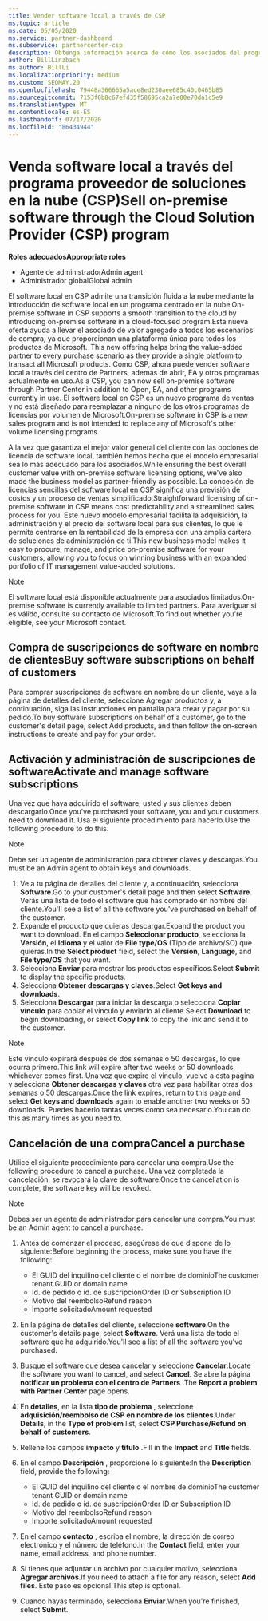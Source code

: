 ```yaml
---
title: Vender software local a través de CSP
ms.topic: article
ms.date: 05/05/2020
ms.service: partner-dashboard
ms.subservice: partnercenter-csp
description: Obtenga información acerca de cómo los asociados del programa CSP pueden comprar, administrar, vender y cancelar suscripciones de software locales en nombre de los clientes del centro de Partners.
author: BillLinzbach
ms.author: BillLi
ms.localizationpriority: medium
ms.custom: SEOMAY.20
ms.openlocfilehash: 79448a366665a5ace8ed230aee685c40c0465b85
ms.sourcegitcommit: 7153f0b8c67efd35f58695ca2a7e00e70da1c5e9
ms.translationtype: MT
ms.contentlocale: es-ES
ms.lasthandoff: 07/17/2020
ms.locfileid: "86434944"
---
```

# <a name="sell-on-premise-software-through-the-cloud-solution-provider-csp-program"></a><span data-ttu-id="71685-103">Venda software local a través del programa proveedor de soluciones en la nube (CSP)</span><span class="sxs-lookup"><span data-stu-id="71685-103">Sell on-premise software through the Cloud Solution Provider (CSP) program</span></span>

<span data-ttu-id="71685-104">**Roles adecuados**</span><span class="sxs-lookup"><span data-stu-id="71685-104">**Appropriate roles**</span></span>

- <span data-ttu-id="71685-105">Agente de administrador</span><span class="sxs-lookup"><span data-stu-id="71685-105">Admin agent</span></span>
- <span data-ttu-id="71685-106">Administrador global</span><span class="sxs-lookup"><span data-stu-id="71685-106">Global admin</span></span>

<span data-ttu-id="71685-107">El software local en CSP admite una transición fluida a la nube mediante la introducción de software local en un programa centrado en la nube.</span><span class="sxs-lookup"><span data-stu-id="71685-107">On-premise software in CSP supports a smooth transition to the cloud by introducing on-premise software in a cloud-focused program.</span></span><span data-ttu-id="71685-108">Esta nueva oferta ayuda a llevar el asociado de valor agregado a todos los escenarios de compra, ya que proporcionan una plataforma única para todos los productos de Microsoft.</span><span class="sxs-lookup"><span data-stu-id="71685-108">  This new offering helps bring the value-added partner to every purchase scenario as they provide a single platform to transact all Microsoft products.</span></span> <span data-ttu-id="71685-109">Como CSP, ahora puede vender software local a través del centro de Partners, además de abrir, EA y otros programas actualmente en uso.</span><span class="sxs-lookup"><span data-stu-id="71685-109">As a CSP, you can now sell on-premise software through Partner Center in addition to Open, EA, and other programs currently in use.</span></span> <span data-ttu-id="71685-110">El software local en CSP es un nuevo programa de ventas y no está diseñado para reemplazar a ninguno de los otros programas de licencias por volumen de Microsoft.</span><span class="sxs-lookup"><span data-stu-id="71685-110">On-premise software in CSP is a new sales program and is not intended to replace any of Microsoft's other volume licensing programs.</span></span> 
 
<span data-ttu-id="71685-111">A la vez que garantiza el mejor valor general del cliente con las opciones de licencia de software local, también hemos hecho que el modelo empresarial sea lo más adecuado para los asociados.</span><span class="sxs-lookup"><span data-stu-id="71685-111">While ensuring the best overall customer value with on-premise software licensing options, we've also made the business model as partner-friendly as possible.</span></span> <span data-ttu-id="71685-112">La concesión de licencias sencillas del software local en CSP significa una previsión de costos y un proceso de ventas simplificado.</span><span class="sxs-lookup"><span data-stu-id="71685-112">Straightforward licensing of on-premise software in CSP means cost predictability and a streamlined sales process for you.</span></span> <span data-ttu-id="71685-113">Este nuevo modelo empresarial facilita la adquisición, la administración y el precio del software local para sus clientes, lo que le permite centrarse en la rentabilidad de la empresa con una amplia cartera de soluciones de administración de ti.</span><span class="sxs-lookup"><span data-stu-id="71685-113">This new business model makes it easy to procure, manage, and price on-premise software for your customers, allowing you to focus on winning business with an expanded portfolio of IT management value-added solutions.</span></span> 

>[!NOTE]
><span data-ttu-id="71685-114">El software local está disponible actualmente para asociados limitados.</span><span class="sxs-lookup"><span data-stu-id="71685-114">On-premise software is currently available to limited partners.</span></span> <span data-ttu-id="71685-115">Para averiguar si es válido, consulte su contacto de Microsoft.</span><span class="sxs-lookup"><span data-stu-id="71685-115">To find out whether you're eligible, see your Microsoft contact.</span></span> 


## <a name="buy-software-subscriptions-on-behalf-of-customers"></a><span data-ttu-id="71685-116">Compra de suscripciones de software en nombre de clientes</span><span class="sxs-lookup"><span data-stu-id="71685-116">Buy software subscriptions on behalf of customers</span></span>

<span data-ttu-id="71685-117">Para comprar suscripciones de software en nombre de un cliente, vaya a la página de detalles del cliente, seleccione Agregar productos y, a continuación, siga las instrucciones en pantalla para crear y pagar por su pedido.</span><span class="sxs-lookup"><span data-stu-id="71685-117">To buy software subscriptions on behalf of a customer, go to the customer's detail page, select Add products, and then follow the on-screen instructions to create and pay for your order.</span></span>

## <a name="activate-and-manage-software-subscriptions"></a><span data-ttu-id="71685-118">Activación y administración de suscripciones de software</span><span class="sxs-lookup"><span data-stu-id="71685-118">Activate and manage software subscriptions</span></span>

<span data-ttu-id="71685-119">Una vez que haya adquirido el software, usted y sus clientes deben descargarlo.</span><span class="sxs-lookup"><span data-stu-id="71685-119">Once you've purchased your software, you and your customers need to download it.</span></span> <span data-ttu-id="71685-120">Usa el siguiente procedimiento para hacerlo.</span><span class="sxs-lookup"><span data-stu-id="71685-120">Use the following procedure to do this.</span></span> 

>[!NOTE]
><span data-ttu-id="71685-121">Debe ser un agente de administración para obtener claves y descargas.</span><span class="sxs-lookup"><span data-stu-id="71685-121">You must be an Admin agent to obtain keys and downloads.</span></span> 

1. <span data-ttu-id="71685-122">Ve a tu página de detalles del cliente y, a continuación, selecciona **Software**.</span><span class="sxs-lookup"><span data-stu-id="71685-122">Go to your customer's detail page and then select **Software**.</span></span> <span data-ttu-id="71685-123">Verás una lista de todo el software que has comprado en nombre del cliente.</span><span class="sxs-lookup"><span data-stu-id="71685-123">You'll see a list of all the software you've purchased on behalf of the customer.</span></span> 
2.  <span data-ttu-id="71685-124">Expande el producto que quieras descargar.</span><span class="sxs-lookup"><span data-stu-id="71685-124">Expand the product you want to download.</span></span> <span data-ttu-id="71685-125">En el campo **Seleccionar producto**, selecciona la **Versión**, el **Idioma** y el valor de **File type/OS** (Tipo de archivo/SO) que quieras.</span><span class="sxs-lookup"><span data-stu-id="71685-125">In the **Select product** field, select the **Version**, **Language**, and **File type/OS** that you want.</span></span> 
3.  <span data-ttu-id="71685-126">Selecciona **Enviar** para mostrar los productos específicos.</span><span class="sxs-lookup"><span data-stu-id="71685-126">Select **Submit** to display the specific products.</span></span> 
4.  <span data-ttu-id="71685-127">Selecciona **Obtener descargas y claves**.</span><span class="sxs-lookup"><span data-stu-id="71685-127">Select **Get keys and downloads**.</span></span> 
5.  <span data-ttu-id="71685-128">Selecciona **Descargar** para iniciar la descarga o selecciona **Copiar vínculo** para copiar el vínculo y enviarlo al cliente.</span><span class="sxs-lookup"><span data-stu-id="71685-128">Select **Download** to begin downloading, or select **Copy link** to copy the link and send it to the customer.</span></span> 

>[!NOTE]
><span data-ttu-id="71685-129">Este vínculo expirará después de dos semanas o 50 descargas, lo que ocurra primero.</span><span class="sxs-lookup"><span data-stu-id="71685-129">This link will expire after two weeks or 50 downloads, whichever comes first.</span></span> <span data-ttu-id="71685-130">Una vez que expire el vínculo, vuelve a esta página y selecciona **Obtener descargas y claves** otra vez para habilitar otras dos semanas o 50 descargas.</span><span class="sxs-lookup"><span data-stu-id="71685-130">Once the link expires, return to this page and select **Get keys and downloads** again to enable another two weeks or 50 downloads.</span></span> <span data-ttu-id="71685-131">Puedes hacerlo tantas veces como sea necesario.</span><span class="sxs-lookup"><span data-stu-id="71685-131">You can do this as many times as you need to.</span></span> 


## <a name="cancel-a-purchase"></a><span data-ttu-id="71685-132">Cancelación de una compra</span><span class="sxs-lookup"><span data-stu-id="71685-132">Cancel a purchase</span></span>

<span data-ttu-id="71685-133">Utilice el siguiente procedimiento para cancelar una compra.</span><span class="sxs-lookup"><span data-stu-id="71685-133">Use the following procedure to cancel a purchase.</span></span> <span data-ttu-id="71685-134">Una vez completada la cancelación, se revocará la clave de software.</span><span class="sxs-lookup"><span data-stu-id="71685-134">Once the cancellation is complete, the software key will be revoked.</span></span> 

>[!NOTE]
><span data-ttu-id="71685-135">Debes ser un agente de administrador para cancelar una compra.</span><span class="sxs-lookup"><span data-stu-id="71685-135">You must be an Admin agent to cancel a purchase.</span></span> 

1.  <span data-ttu-id="71685-136">Antes de comenzar el proceso, asegúrese de que dispone de lo siguiente:</span><span class="sxs-lookup"><span data-stu-id="71685-136">Before beginning the process, make sure you have the following:</span></span> 
    - <span data-ttu-id="71685-137">El GUID del inquilino del cliente o el nombre de dominio</span><span class="sxs-lookup"><span data-stu-id="71685-137">The customer tenant GUID or domain name</span></span>
    - <span data-ttu-id="71685-138">Id. de pedido o id. de suscripción</span><span class="sxs-lookup"><span data-stu-id="71685-138">Order ID or Subscription ID</span></span>
    - <span data-ttu-id="71685-139">Motivo del reembolso</span><span class="sxs-lookup"><span data-stu-id="71685-139">Refund reason</span></span>
    - <span data-ttu-id="71685-140">Importe solicitado</span><span class="sxs-lookup"><span data-stu-id="71685-140">Amount requested</span></span>

2.  <span data-ttu-id="71685-141">En la página de detalles del cliente, seleccione **software**.</span><span class="sxs-lookup"><span data-stu-id="71685-141">On the customer's details page, select **Software**.</span></span> <span data-ttu-id="71685-142">Verá una lista de todo el software que ha adquirido.</span><span class="sxs-lookup"><span data-stu-id="71685-142">You'll see a list of all the software you've purchased.</span></span> 

3.  <span data-ttu-id="71685-143">Busque el software que desea cancelar y seleccione **Cancelar**.</span><span class="sxs-lookup"><span data-stu-id="71685-143">Locate the software you want to cancel, and select **Cancel**.</span></span> <span data-ttu-id="71685-144">Se abre la página **notificar un problema con el centro de Partners** .</span><span class="sxs-lookup"><span data-stu-id="71685-144">The **Report a problem with Partner Center** page opens.</span></span> 

4.  <span data-ttu-id="71685-145">En **detalles**, en la lista **tipo de problema** , seleccione **adquisición/reembolso de CSP en nombre de los clientes**.</span><span class="sxs-lookup"><span data-stu-id="71685-145">Under **Details**, in the **Type of problem** list, select **CSP Purchase/Refund on behalf of customers**.</span></span>

5.  <span data-ttu-id="71685-146">Rellene los campos **impacto** y **título** .</span><span class="sxs-lookup"><span data-stu-id="71685-146">Fill in the **Impact** and **Title** fields.</span></span> 

6.  <span data-ttu-id="71685-147">En el campo **Descripción** , proporcione lo siguiente:</span><span class="sxs-lookup"><span data-stu-id="71685-147">In the **Description** field, provide the following:</span></span> 
    -   <span data-ttu-id="71685-148">El GUID del inquilino del cliente o el nombre de dominio</span><span class="sxs-lookup"><span data-stu-id="71685-148">The customer tenant GUID or domain name</span></span>
    -   <span data-ttu-id="71685-149">Id. de pedido o id. de suscripción</span><span class="sxs-lookup"><span data-stu-id="71685-149">Order ID or Subscription ID</span></span>
    -   <span data-ttu-id="71685-150">Motivo del reembolso</span><span class="sxs-lookup"><span data-stu-id="71685-150">Refund reason</span></span>
    -   <span data-ttu-id="71685-151">Importe solicitado</span><span class="sxs-lookup"><span data-stu-id="71685-151">Amount requested</span></span>

7.  <span data-ttu-id="71685-152">En el campo **contacto** , escriba el nombre, la dirección de correo electrónico y el número de teléfono.</span><span class="sxs-lookup"><span data-stu-id="71685-152">In the **Contact** field, enter your name, email address, and phone number.</span></span> 

8.  <span data-ttu-id="71685-153">Si tienes que adjuntar un archivo por cualquier motivo, selecciona **Agregar archivos**.</span><span class="sxs-lookup"><span data-stu-id="71685-153">If you need to attach a file for any reason, select **Add files**.</span></span> <span data-ttu-id="71685-154">Este paso es opcional.</span><span class="sxs-lookup"><span data-stu-id="71685-154">This step is optional.</span></span> 

9.  <span data-ttu-id="71685-155">Cuando hayas terminado, selecciona **Enviar**.</span><span class="sxs-lookup"><span data-stu-id="71685-155">When you're finished, select **Submit**.</span></span>